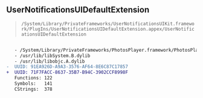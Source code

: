 ## UserNotificationsUIDefaultExtension

> `/System/Library/PrivateFrameworks/UserNotificationsUIKit.framework/PlugIns/UserNotificationsUIDefaultExtension.appex/UserNotificationsUIDefaultExtension`

```diff

   - /System/Library/PrivateFrameworks/PhotosPlayer.framework/PhotosPlayer
   - /usr/lib/libSystem.B.dylib
   - /usr/lib/libobjc.A.dylib
-  UUID: 91EA926D-A9A3-3576-AF64-8E6C87C17857
+  UUID: 71F7FACC-8637-35B7-B94C-3902CCF8998F
   Functions: 122
   Symbols:   141
   CStrings:  378

```
